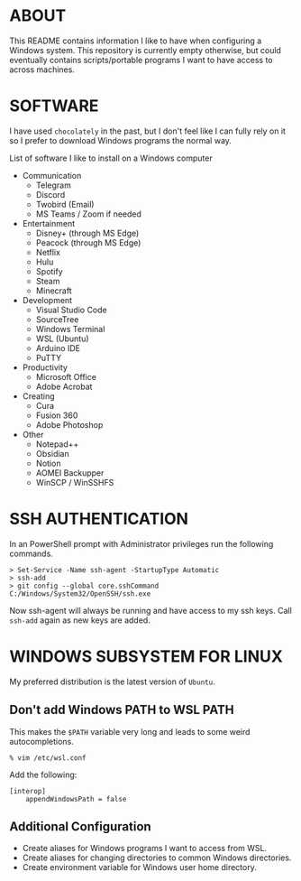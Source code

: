 # ABOUT

This README contains information I like to have when configuring a Windows system. This repository is currently empty otherwise, but could eventually contains scripts/portable programs I want to have access to across machines.

# SOFTWARE

I have used `chocolately` in the past, but I don't feel like I can fully rely on it so I prefer to download Windows programs the normal way.

List of software I like to install on a Windows computer
- Communication
  - Telegram
  - Discord
  - Twobird (Email)
  - MS Teams / Zoom if needed
- Entertainment
  - Disney+ (through MS Edge)
  - Peacock (through MS Edge)
  - Netflix
  - Hulu
  - Spotify
  - Steam
  - Minecraft
- Development
  - Visual Studio Code
  - SourceTree
  - Windows Terminal
  - WSL (Ubuntu)
  - Arduino IDE
  - PuTTY
- Productivity
  - Microsoft Office
  - Adobe Acrobat
- Creating
  - Cura
  - Fusion 360
  - Adobe Photoshop
- Other
  - Notepad++
  - Obsidian
  - Notion
  - AOMEI Backupper
  - WinSCP / WinSSHFS

# SSH AUTHENTICATION

In an PowerShell prompt with Administrator privileges run the following commands.

```
> Set-Service -Name ssh-agent -StartupType Automatic
> ssh-add
> git config --global core.sshCommand C:/Windows/System32/OpenSSH/ssh.exe
```

Now ssh-agent will always be running and have access to my ssh keys. Call `ssh-add` again as new keys are added.

# WINDOWS SUBSYSTEM FOR LINUX

My preferred distribution is the latest version of `Ubuntu`.

## Don't add Windows PATH to WSL PATH

This makes the `$PATH` variable very long and leads to some weird autocompletions.

```
% vim /etc/wsl.conf
```

Add the following:

```
[interop]
    appendWindowsPath = false
```

## Additional Configuration

- Create aliases for Windows programs I want to access from WSL.  
- Create aliases for changing directories to common Windows directories.
- Create environment variable for Windows user home directory.
